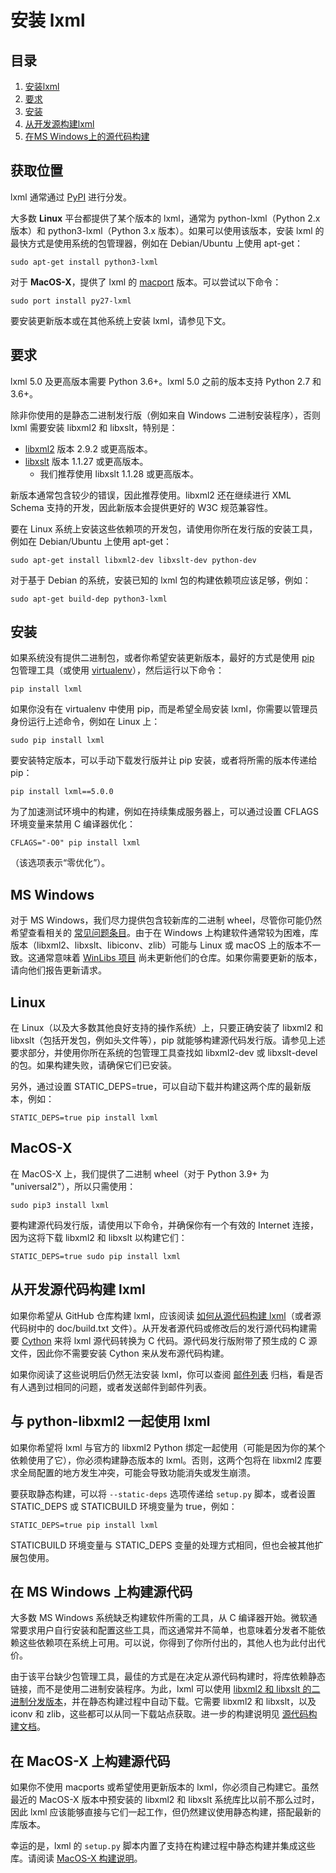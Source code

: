# 安装 lxml

## 目录

1. [安装lxml](#安装lxml)
2. [要求](#要求)
3. [安装](#安装)
4. [从开发源构建lxml](#从开发源构建lxml)
5. [在MS Windows上的源代码构建](#在MS-Windows上的源代码构建)

## 获取位置

lxml 通常通过 [PyPI](http://pypi.python.org/pypi/lxml) 进行分发。

大多数 **Linux** 平台都提供了某个版本的 lxml，通常为 python-lxml（Python 2.x 版本）和 python3-lxml（Python 3.x 版本）。如果可以使用该版本，安装 lxml 的最快方式是使用系统的包管理器，例如在 Debian/Ubuntu 上使用 apt-get：

```
sudo apt-get install python3-lxml
```

对于 **MacOS-X**，提供了 lxml 的 [macport](http://macports.org/) 版本。可以尝试以下命令：

```
sudo port install py27-lxml
```

要安装更新版本或在其他系统上安装 lxml，请参见下文。

## 要求

lxml 5.0 及更高版本需要 Python 3.6+。lxml 5.0 之前的版本支持 Python 2.7 和 3.6+。

除非你使用的是静态二进制发行版（例如来自 Windows 二进制安装程序），否则 lxml 需要安装 libxml2 和 libxslt，特别是：

- [libxml2](http://xmlsoft.org/) 版本 2.9.2 或更高版本。
- [libxslt](http://xmlsoft.org/XSLT/) 版本 1.1.27 或更高版本。
    - 我们推荐使用 libxslt 1.1.28 或更高版本。

新版本通常包含较少的错误，因此推荐使用。libxml2 还在继续进行 XML Schema 支持的开发，因此新版本会提供更好的 W3C 规范兼容性。

要在 Linux 系统上安装这些依赖项的开发包，请使用你所在发行版的安装工具，例如在 Debian/Ubuntu 上使用 apt-get：

```
sudo apt-get install libxml2-dev libxslt-dev python-dev
```

对于基于 Debian 的系统，安装已知的 lxml 包的构建依赖项应该足够，例如：

```
sudo apt-get build-dep python3-lxml
```

## 安装

如果系统没有提供二进制包，或者你希望安装更新版本，最好的方式是使用 [pip](http://pypi.python.org/pypi/pip) 包管理工具（或使用 [virtualenv](https://pypi.python.org/pypi/virtualenv)），然后运行以下命令：

```
pip install lxml
```

如果你没有在 virtualenv 中使用 pip，而是希望全局安装 lxml，你需要以管理员身份运行上述命令，例如在 Linux 上：

```
sudo pip install lxml
```

要安装特定版本，可以手动下载发行版并让 pip 安装，或者将所需的版本传递给 pip：

```
pip install lxml==5.0.0
```

为了加速测试环境中的构建，例如在持续集成服务器上，可以通过设置 CFLAGS 环境变量来禁用 C 编译器优化：

```
CFLAGS="-O0" pip install lxml
```

（该选项表示“零优化”）。

## MS Windows

对于 MS Windows，我们尽力提供包含较新库的二进制 wheel，尽管你可能仍然希望查看相关的 [常见问题条目](https://lxml.de/FAQ.html#where-are-the-binary-builds)。由于在 Windows 上构建软件通常较为困难，库版本（libxml2、libxslt、libiconv、zlib）可能与 Linux 或 macOS 上的版本不一致。这通常意味着 [WinLibs 项目](https://github.com/orgs/winlibs) 尚未更新他们的仓库。如果你需要更新的版本，请向他们报告更新请求。

## Linux

在 Linux（以及大多数其他良好支持的操作系统）上，只要正确安装了 libxml2 和 libxslt（包括开发包，例如头文件等），pip 就能够构建源代码发行版。请参见上述要求部分，并使用你所在系统的包管理工具查找如 libxml2-dev 或 libxslt-devel 的包。如果构建失败，请确保它们已安装。

另外，通过设置 STATIC_DEPS=true，可以自动下载并构建这两个库的最新版本，例如：

```
STATIC_DEPS=true pip install lxml
```

## MacOS-X

在 MacOS-X 上，我们提供了二进制 wheel（对于 Python 3.9+ 为 "universal2"），所以只需使用：

```
sudo pip3 install lxml
```

要构建源代码发行版，请使用以下命令，并确保你有一个有效的 Internet 连接，因为这将下载 libxml2 和 libxslt 以构建它们：

```
STATIC_DEPS=true sudo pip install lxml
```

## 从开发源代码构建 lxml

如果你希望从 GitHub 仓库构建 lxml，应该阅读 [如何从源代码构建 lxml](https://lxml.de/build.html)（或者源代码树中的 doc/build.txt 文件）。从开发者源代码或修改后的发行源代码构建需要 [Cython](http://www.cython.org/) 来将 lxml 源代码转换为 C 代码。源代码发行版附带了预生成的 C 源文件，因此你不需要安装 Cython 来从发布源代码构建。

如果你阅读了这些说明后仍然无法安装 lxml，你可以查阅 [邮件列表](http://lxml.de/mailinglist/) 归档，看是否有人遇到过相同的问题，或者发送邮件到邮件列表。

## 与 python-libxml2 一起使用 lxml

如果你希望将 lxml 与官方的 libxml2 Python 绑定一起使用（可能是因为你的某个依赖使用了它），你必须构建静态版本的 lxml。否则，这两个包将在 libxml2 库要求全局配置的地方发生冲突，可能会导致功能消失或发生崩溃。

要获取静态构建，可以将 `--static-deps` 选项传递给 `setup.py` 脚本，或者设置 STATIC_DEPS 或 STATICBUILD 环境变量为 true，例如：

```
STATIC_DEPS=true pip install lxml
```

STATICBUILD 环境变量与 STATIC_DEPS 变量的处理方式相同，但也会被其他扩展包使用。

## 在 MS Windows 上构建源代码

大多数 MS Windows 系统缺乏构建软件所需的工具，从 C 编译器开始。微软通常要求用户自行安装和配置这些工具，而这通常并不简单，也意味着分发者不能依赖这些依赖项在系统上可用。可以说，你得到了你所付出的，其他人也为此付出代价。

由于该平台缺少包管理工具，最佳的方式是在决定从源代码构建时，将库依赖静态链接，而不是使用二进制安装程序。为此，lxml 可以使用 [libxml2 和 libxslt 的二进制分发版本](http://www.zlatkovic.com/libxml.en.html)，并在静态构建过程中自动下载。它需要 libxml2 和 libxslt，以及 iconv 和 zlib，这些都可以从同一下载站点获取。进一步的构建说明见 [源代码构建文档](https://lxml.de/build.html)。

## 在 MacOS-X 上构建源代码

如果你不使用 macports 或希望使用更新版本的 lxml，你必须自己构建它。虽然最近的 MacOS-X 版本中预安装的 libxml2 和 libxslt 系统库比以前不那么过时，因此 lxml 应该能够直接与它们一起工作，但仍然建议使用静态构建，搭配最新的库版本。

幸运的是，lxml 的 `setup.py` 脚本内置了支持在构建过程中静态构建并集成这些库。请阅读 [MacOS-X 构建说明](https://lxml.de/build.html#building-lxml-on-macos-x)。